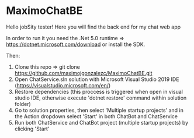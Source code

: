 # MaximoChatBE
Hello jobSity tester!
Here you will find the back end for my chat web app

In order to run it you need the .Net 5.0 runtime => https://dotnet.microsoft.com/download or install the SDK.

Then:

1) Clone this repo => git clone https://github.com/maximojgonzalezc/MaximoChatBE.git
2) Open ChatService.sln solution with Microsoft Visual Studio 2019 IDE (https://visualstudio.microsoft.com/en/)
3) Restore dependencies (this proccess is triggered when open in visual studio IDE, otherwise execute 'dotnet restore' command within solution folder)
4) Go to solution properties, then select 'Multiple startup projects' and in the Action dropdown select 'Start' in both ChatBot and ChatService
5) Run both ChatService and ChatBot project (multiple startup projects) by clicking 'Start'

